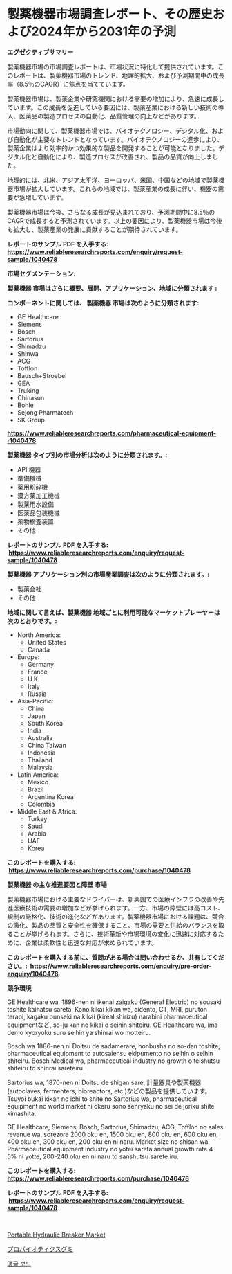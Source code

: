 <p><h1>製薬機器市場調査レポート、その歴史および2024年から2031年の予測</h1></p><p><strong>エグゼクティブサマリー</strong></p>
<p><p>製薬機器市場の市場調査レポートは、市場状況に特化して提供されています。このレポートは、製薬機器市場のトレンド、地理的拡大、および予測期間中の成長率（8.5％のCAGR）に焦点を当てています。</p><p>製薬機器市場は、製薬企業や研究機関における需要の増加により、急速に成長しています。この成長を促進している要因には、製薬産業における新しい技術の導入、医薬品の製造プロセスの自動化、品質管理の向上などがあります。</p><p>市場動向に関して、製薬機器市場では、バイオテクノロジー、デジタル化、および自動化が主要なトレンドとなっています。バイオテクノロジーの進歩により、製薬企業はより効率的かつ効果的な製品を開発することが可能となりました。デジタル化と自動化により、製造プロセスが改善され、製品の品質が向上しました。</p><p>地理的には、北米、アジア太平洋、ヨーロッパ、米国、中国などの地域で製薬機器市場が拡大しています。これらの地域では、製薬産業の成長に伴い、機器の需要が急増しています。</p><p>製薬機器市場は今後、さらなる成長が見込まれており、予測期間中に8.5％のCAGRで成長すると予測されています。以上の要因により、製薬機器市場は今後も拡大し、製薬産業の発展に貢献することが期待されています。</p></p>
<p><strong>レポートのサンプル PDF を入手する: <a href="https://www.reliableresearchreports.com/enquiry/request-sample/1040478">https://www.reliableresearchreports.com/enquiry/request-sample/1040478</a></strong></p>
<p><strong>市場セグメンテーション:</strong></p>
<p><strong> 製薬機器 市場はさらに概要、展開、アプリケーション、地域に分類されます :</strong></p>
<p><strong>コンポーネントに関しては、 製薬機器 市場は次のように分類されます: &nbsp;</strong></p>
<p><ul><li>GE Healthcare</li><li>Siemens</li><li>Bosch</li><li>Sartorius</li><li>Shimadzu</li><li>Shinwa</li><li>ACG</li><li>Tofflon</li><li>Bausch+Stroebel</li><li>GEA</li><li>Truking</li><li>Chinasun</li><li>Bohle</li><li>Sejong Pharmatech</li><li>SK Group</li></ul></p>
<p><strong><a href="https://www.reliableresearchreports.com/pharmaceutical-equipment-r1040478">https://www.reliableresearchreports.com/pharmaceutical-equipment-r1040478</a></strong></p>
<p><strong> 製薬機器 タイプ別の市場分析は次のように分類されます。:</strong></p>
<p><ul><li>API 機器</li><li>準備機械</li><li>薬用粉砕機</li><li>漢方薬加工機械</li><li>製薬用水設備</li><li>医薬品包装機械</li><li>薬物検査装置</li><li>その他</li></ul></p>
<p><strong>レポートのサンプル PDF を入手する: &nbsp;<a href="https://www.reliableresearchreports.com/enquiry/request-sample/1040478">https://www.reliableresearchreports.com/enquiry/request-sample/1040478</a></strong></p>
<p><strong> 製薬機器 アプリケーション別の市場産業調査は次のように分類されます。:</strong></p>
<p><ul><li>製薬会社</li><li>その他</li></ul></p>
<p><strong>地域に関して言えば、製薬機器 地域ごとに利用可能なマーケットプレーヤーは次のとおりです。:</strong></p>
<p><ul>
    <li>
        North America:
        <ul>
            <li>United States</li>
            <li>Canada</li>
        </ul>
    </li>
    <li>
        Europe:
        <ul>
            <li>Germany</li>
            <li>France</li>
            <li>U.K.</li>
            <li>Italy</li>
            <li>Russia</li>
        </ul>
    </li>
    <li>
        Asia-Pacific:
        <ul>
            <li>China</li>
            <li>Japan</li>
            <li>South Korea</li>
            <li>India</li>
            <li>Australia</li>
            <li>China Taiwan</li>
            <li>Indonesia</li>
            <li>Thailand</li>
            <li>Malaysia</li>
        </ul>
    </li>
    <li>
        Latin America:
        <ul>
            <li>Mexico</li>
            <li>Brazil</li>
            <li>Argentina Korea</li>
            <li>Colombia</li>
        </ul>
    </li>
    <li>
        Middle East & Africa:
        <ul>
            <li>Turkey</li>
            <li>Saudi</li>
            <li>Arabia</li>
            <li>UAE</li>
            <li>Korea</li>
        </ul>
    </li>
    </ul></p>
<p><strong>このレポートを購入する: &nbsp;<a href="https://www.reliableresearchreports.com/purchase/1040478">https://www.reliableresearchreports.com/purchase/1040478</a></strong></p>
<p><strong>製薬機器 の主な推進要因と障壁 市場</strong></p>
<p><p>製薬機器市場における主要なドライバーは、新興国での医療インフラの改善や先進医療技術の需要の増加などが挙げられます。一方、市場の障壁には高コスト、規制の厳格化、技術の進化などがあります。製薬機器市場における課題は、競合の激化、製品の品質と安全性を確保すること、市場の需要と供給のバランスを取ることが挙げられます。さらに、技術革新や市場環境の変化に迅速に対応するために、企業は柔軟性と迅速な対応が求められています。</p></p>
<p><strong>このレポートを購入する前に、質問がある場合は問い合わせるか、共有してください。:&nbsp; <a href="https://www.reliableresearchreports.com/enquiry/pre-order-enquiry/1040478">https://www.reliableresearchreports.com/enquiry/pre-order-enquiry/1040478</a></strong></p>
<p><strong>競争環境</strong></p>
<p><p>GE Healthcare wa, 1896-nen ni ikenai zaigaku (General Electric) no sousaki toshite kaihatsu sareta. Kono kikai kikan wa, aidento, CT, MRI, puruton terapi, kagaku bunseki na kikai (kireal shirizu) narabini pharmaceutical equipmentなど, so-ju kan no kikai o seihin shiteiru. GE Healthcare wa, ima demo kyoryoku suru seihin ya shinrai wo motteiru.</p><p>Bosch wa 1886-nen ni Doitsu de sadamerare, honbusha no so-dan toshite, pharmaceutical equipment to autosaiensu ekipumento no seihin o seihin shiteiru. Bosch Medical wa, pharmaceutical industry no growth o teishutsu shiteiru to shinrai sareteiru.</p><p>Sartorius wa, 1870-nen ni Doitsu de shigan sare, 計量器具や製薬機器(autoclaves, fermenters, bioreactors, etc.)などの製品を提供しています。Tsuyoi bukai kikan no ichi to shite no Sartorius wa, pharmaceutical equipment no world market ni okeru sono senryaku no sei de joriku shite kimashita.</p><p>GE Healthcare, Siemens, Bosch, Sartorius, Shimadzu, ACG, Tofflon no sales revenue wa, sorezore 2000 oku en, 1500 oku en, 800 oku en, 600 oku en, 400 oku en, 300 oku en, 200 oku en ni naru. Market size no shisan wa, Pharmaceutical equipment industry no yotei sareta annual growth rate 4-5% ni yotte, 200-240 oku en ni naru to sanshutsu sarete iru.</p></p>
<p><strong>このレポートを購入する: &nbsp; <a href="https://www.reliableresearchreports.com/purchase/1040478">https://www.reliableresearchreports.com/purchase/1040478</a></strong></p>
<p><strong>レポートのサンプル PDF を入手する: &nbsp;<a href="https://www.reliableresearchreports.com/enquiry/request-sample/1040478">https://www.reliableresearchreports.com/enquiry/request-sample/1040478</a></strong><strong></strong></p>
<p>&nbsp;</p>
<p><p><a href="https://github.com/Whitneyboyettebo9kiw7yr13/Market-Research-Report-List-2/blob/main/portable-hydraulic-breaker-market.md">Portable Hydraulic Breaker Market</a></p><p><a href="https://github.com/ReyesKohler20231/Market-Research-Report-List-1/blob/main/555391928807.md">プロバイオティクスグミ</a></p><p><a href="https://github.com/sammyUltyylrich9067856/Market-Research-Report-List-1/blob/main/297331626418.md">앵글 보드</a></p></p>
